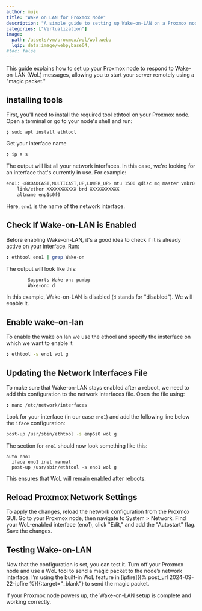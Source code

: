 ```yaml
---
author: muju
title: "Wake on LAN for Proxmox Node"
description: "A simple guide to setting up Wake-on-LAN on a Proxmox node"
categories: ["Virtualization"]
image:
  path: /assets/vm/proxmox/wol/wol.webp
  lqip: data:image/webp;base64,
#toc: false
---
```


This guide explains how to set up your Proxmox node to respond to Wake-on-LAN (WoL) messages, allowing you to start your server remotely using a "magic packet."

## installing tools 

First, you'll need to install the required tool ethtool on your Proxmox node. Open a terminal or go to your node's shell and run:

```bash
❯ sudo apt install ethtool
```

Get your interface name

```bash
❯ ip a s
```

The output will list all your network interfaces. In this case, we're looking for an interface that's currently in use. For example:

```bash
eno1: <BROADCAST,MULTICAST,UP,LOWER_UP> mtu 1500 qdisc mq master vmbr0 state UP group default qlen 1000
    link/ether XXXXXXXXXXX brd XXXXXXXXXXX
    altname enp1s0f0
```

Here, `eno1` is the name of the network interface.

## Check If Wake-on-LAN is Enabled

Before enabling Wake-on-LAN, it's a good idea to check if it is already active on your interface. Run:
```bash
❯ ethtool eno1 | grep Wake-on
```

The output will look like this:
```bash
        Supports Wake-on: pumbg
        Wake-on: d
```

In this example, Wake-on-LAN is disabled (`d` stands for "disabled"). We will enable it.

## Enable wake-on-lan

To enable the wake on lan we use the ethool and specify the insterface on which we want to enable it

```bash
❯ ethtool -s eno1 wol g
```

## Updating the Network Interfaces File

To make sure that Wake-on-LAN stays enabled after a reboot, we need to add this configuration to the network interfaces file. Open the file using:

```bash
❯ nano /etc/network/interfaces
```

Look for your interface (in our case `eno1`) and add the following line below the `iface` configuration:

```bash
post-up /usr/sbin/ethtool -s enp6s0 wol g
```

The section for `eno1` should now look something like this:

```
auto eno1
  iface eno1 inet manual
  post-up /usr/sbin/ethtool -s eno1 wol g
```

This ensures that WoL will remain enabled after reboots.

## Reload Proxmox Network Settings

To apply the changes, reload the network configuration from the Proxmox GUI. Go to your Proxmox node, then navigate to System > Network. Find your WoL-enabled interface (eno1), click "Edit," and add the "Autostart" flag. Save the changes.

## Testing Wake-on-LAN

Now that the configuration is set, you can test it. Turn off your Proxmox node and use a WoL tool to send a magic packet to the node’s network interface. I’m using the built-in WoL feature in [ipfire]({% post_url 2024-09-22-ipfire %}){:target="_blank"} to send the magic packet.

If your Proxmox node powers up, the Wake-on-LAN setup is complete and working correctly.
